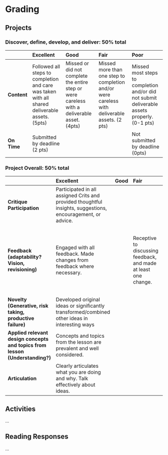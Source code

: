# Grading

## Projects

### Discover, define, develop, and deliver:  50% total

|  | **Excellent** | **Good** | **Fair** | **Poor** |
| :--- | :--- | :--- | :--- | :--- |
| **Content** | Followed all steps to completion and care was taken with all shared deliverable assets. \(5pts\) | Missed or did not complete the entire step or were careless with a deliverable asset. \(4pts\) | Missed more than one step to completion and/or were careless with deliverable assets. \(2 pts\) | Missed most steps to completion and/or did not submit deliverable assets properly. \(0-1 pts\) |
| **On Time** | Submitted by deadline \(2 pts\) |  |  | Not submitted by deadline \(0pts\) |

### Project Overall:  50% total

|  | **Excellent** | **Good** | **Fair** | **Poor** |
| :--- | :--- | :--- | :--- | :--- |
| **Critique Participation** | Participated in all assigned Crits and provided thoughtful insights, suggestions, encouragement, or advice. |  |  |  |
| **Feedback \(adaptability? Vision, revisioning\)** | Engaged with all feedback. Made changes from feedback where necessary. |  | Receptive to discussing feedback, and made at least one change. | Did not consider or make any changes based on feedback. Defensive of original choices. |
| **Novelty \(Generative, risk taking, productive failure\)** | Developed original ideas or significantly transformed/combined other ideas in interesting ways |  |  |  |
| **Applied relevant design concepts and topics from lesson \(Understanding?\)** | Concepts and topics from the lesson are prevalent and well considered. |  |  |  |
| **Articulation** | Clearly articulates what you are doing and why. Talk effectively about ideas. |  |  |  |

## Activities

...

## Reading Responses

...

